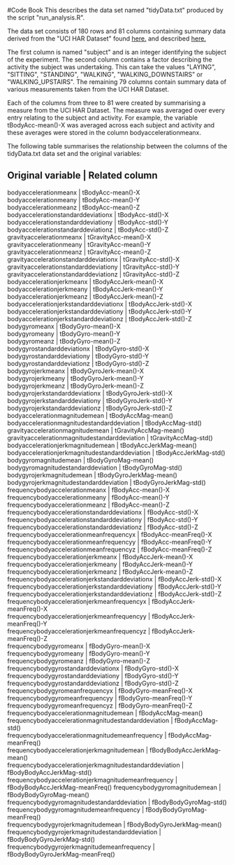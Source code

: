 #Code Book
This describes the data set named "tidyData.txt" produced by the script "run_analysis.R".

The data set consists of 180 rows and 81 columns containing summary data derived from the 
"UCI HAR Dataset" found 
[here.](https://d396qusza40orc.cloudfront.net/getdata%2Fprojectfiles%2FUCI%20HAR%20Dataset.zip)
and described
[here.](http://archive.ics.uci.edu/ml/datasets/Human+Activity+Recognition+Using+Smartphones)

The first column is named "subject" and is an integer identifying the subject of the experiment.
The second column contains a factor describing the activity the subject was undertaking. This can
take the values "LAYING", "SITTING", "STANDING", "WALKING", "WALKING_DOWNSTAIRS" or "WALKING_UPSTAIRS".
The remaining 79 columns contain summary data of various measurements taken from the UCI HAR Dataset.

Each of the columns from three to 81 were created by summarising a measure from the UCI HAR Dataset.
The measure was averaged over every entry relating to the subject and activity. For example, 
the variable tBodyAcc-mean()-X was averaged across each subject and activity and these averages
were stored in the column bodyaccelerationmeanx.

The following table summarises the relationship between the columns of the tidyData.txt data set and
the original variables:

Original variable | Related column 
-----------------------------------
bodyaccelerationmeanx | tBodyAcc-mean()-X                                           
bodyaccelerationmeany | tBodyAcc-mean()-Y                                           
bodyaccelerationmeanz | tBodyAcc-mean()-Z                                           
bodyaccelerationstandarddeviationx | tBodyAcc-std()-X                               
bodyaccelerationstandarddeviationy | tBodyAcc-std()-Y                               
bodyaccelerationstandarddeviationz | tBodyAcc-std()-Z                               
gravityaccelerationmeanx | tGravityAcc-mean()-X                                     
gravityaccelerationmeany | tGravityAcc-mean()-Y                                     
gravityaccelerationmeanz | tGravityAcc-mean()-Z                                     
gravityaccelerationstandarddeviationx | tGravityAcc-std()-X                         
gravityaccelerationstandarddeviationy | tGravityAcc-std()-Y                         
gravityaccelerationstandarddeviationz | tGravityAcc-std()-Z                         
bodyaccelerationjerkmeanx | tBodyAccJerk-mean()-X                                   
bodyaccelerationjerkmeany | tBodyAccJerk-mean()-Y                                   
bodyaccelerationjerkmeanz | tBodyAccJerk-mean()-Z                                   
bodyaccelerationjerkstandarddeviationx | tBodyAccJerk-std()-X                       
bodyaccelerationjerkstandarddeviationy | tBodyAccJerk-std()-Y                       
bodyaccelerationjerkstandarddeviationz | tBodyAccJerk-std()-Z                       
bodygyromeanx | tBodyGyro-mean()-X                                                  
bodygyromeany | tBodyGyro-mean()-Y                                                  
bodygyromeanz | tBodyGyro-mean()-Z                                                  
bodygyrostandarddeviationx | tBodyGyro-std()-X                                      
bodygyrostandarddeviationy | tBodyGyro-std()-Y                                      
bodygyrostandarddeviationz | tBodyGyro-std()-Z                                      
bodygyrojerkmeanx | tBodyGyroJerk-mean()-X                                          
bodygyrojerkmeany | tBodyGyroJerk-mean()-Y                                          
bodygyrojerkmeanz | tBodyGyroJerk-mean()-Z                                          
bodygyrojerkstandarddeviationx | tBodyGyroJerk-std()-X                              
bodygyrojerkstandarddeviationy | tBodyGyroJerk-std()-Y                              
bodygyrojerkstandarddeviationz | tBodyGyroJerk-std()-Z                              
bodyaccelerationmagnitudemean | tBodyAccMag-mean()                                  
bodyaccelerationmagnitudestandarddeviation | tBodyAccMag-std()                      
gravityaccelerationmagnitudemean | tGravityAccMag-mean()                            
gravityaccelerationmagnitudestandarddeviation | tGravityAccMag-std()                
bodyaccelerationjerkmagnitudemean | tBodyAccJerkMag-mean()                          
bodyaccelerationjerkmagnitudestandarddeviation | tBodyAccJerkMag-std()              
bodygyromagnitudemean | tBodyGyroMag-mean()                                         
bodygyromagnitudestandarddeviation | tBodyGyroMag-std()                             
bodygyrojerkmagnitudemean | tBodyGyroJerkMag-mean()                                 
bodygyrojerkmagnitudestandarddeviation | tBodyGyroJerkMag-std()                     
frequencybodyaccelerationmeanx | fBodyAcc-mean()-X                                  
frequencybodyaccelerationmeany | fBodyAcc-mean()-Y                                  
frequencybodyaccelerationmeanz | fBodyAcc-mean()-Z                                  
frequencybodyaccelerationstandarddeviationx | fBodyAcc-std()-X                      
frequencybodyaccelerationstandarddeviationy | fBodyAcc-std()-Y                      
frequencybodyaccelerationstandarddeviationz | fBodyAcc-std()-Z                      
frequencybodyaccelerationmeanfrequencyx | fBodyAcc-meanFreq()-X                     
frequencybodyaccelerationmeanfrequencyy | fBodyAcc-meanFreq()-Y                     
frequencybodyaccelerationmeanfrequencyz | fBodyAcc-meanFreq()-Z                     
frequencybodyaccelerationjerkmeanx | fBodyAccJerk-mean()-X                          
frequencybodyaccelerationjerkmeany | fBodyAccJerk-mean()-Y                          
frequencybodyaccelerationjerkmeanz | fBodyAccJerk-mean()-Z                          
frequencybodyaccelerationjerkstandarddeviationx | fBodyAccJerk-std()-X              
frequencybodyaccelerationjerkstandarddeviationy | fBodyAccJerk-std()-Y              
frequencybodyaccelerationjerkstandarddeviationz | fBodyAccJerk-std()-Z              
frequencybodyaccelerationjerkmeanfrequencyx | fBodyAccJerk-meanFreq()-X             
frequencybodyaccelerationjerkmeanfrequencyy | fBodyAccJerk-meanFreq()-Y             
frequencybodyaccelerationjerkmeanfrequencyz | fBodyAccJerk-meanFreq()-Z             
frequencybodygyromeanx | fBodyGyro-mean()-X                                         
frequencybodygyromeany | fBodyGyro-mean()-Y                                         
frequencybodygyromeanz | fBodyGyro-mean()-Z                                         
frequencybodygyrostandarddeviationx | fBodyGyro-std()-X                             
frequencybodygyrostandarddeviationy | fBodyGyro-std()-Y                             
frequencybodygyrostandarddeviationz | fBodyGyro-std()-Z                             
frequencybodygyromeanfrequencyx | fBodyGyro-meanFreq()-X                            
frequencybodygyromeanfrequencyy | fBodyGyro-meanFreq()-Y                            
frequencybodygyromeanfrequencyz | fBodyGyro-meanFreq()-Z                            
frequencybodyaccelerationmagnitudemean | fBodyAccMag-mean()                         
frequencybodyaccelerationmagnitudestandarddeviation | fBodyAccMag-std()             
frequencybodyaccelerationmagnitudemeanfrequency | fBodyAccMag-meanFreq()            
frequencybodyaccelerationjerkmagnitudemean | fBodyBodyAccJerkMag-mean()             
frequencybodyaccelerationjerkmagnitudestandarddeviation | fBodyBodyAccJerkMag-std() 
frequencybodyaccelerationjerkmagnitudemeanfrequency | fBodyBodyAccJerkMag-meanFreq()
frequencybodygyromagnitudemean | fBodyBodyGyroMag-mean()                            
frequencybodygyromagnitudestandarddeviation | fBodyBodyGyroMag-std()                
frequencybodygyromagnitudemeanfrequency | fBodyBodyGyroMag-meanFreq()               
frequencybodygyrojerkmagnitudemean | fBodyBodyGyroJerkMag-mean()                    
frequencybodygyrojerkmagnitudestandarddeviation | fBodyBodyGyroJerkMag-std()        
frequencybodygyrojerkmagnitudemeanfrequency | fBodyBodyGyroJerkMag-meanFreq() 
